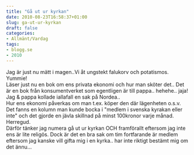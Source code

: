 ```yaml
---
title: "Gå ut ur kyrkan"
date: 2010-08-23T16:58:37+01:00
slug: ga-ut-ur-kyrkan
draft: false
categories:
- Allmänt/Vardag
tags:
- blogg.se
- 2010
---
```

Jag är just nu mätt i magen..Vi åt ungstekt falukorv och potatismos. Yummie!  
Läser just nu en bok om ens privata ekonomi och hur man sköter det.. Det är en bok från konsumentverket som egentligen är till pappa.. hehehe.. jaja! Jag & pappa kollade iallafall en sak på Nordea..  
Hur ens ekonomi påverkas om man t.ex. köper den där lägenheten o.s.v.  
Det fanns en kolumn man kunde bocka i "medlem i svenska kyrakan eller inte" och det gjorde en jävla skillnad på minst 100kronor varje månad. Herregud.  
Därför tänker jag numera gå ut ur kyrkan OCH framförallt eftersom jag inte ens är lite religös. Dock är det en bra sak om tim fortfarande är medlem eftersom jag kanske vill gifta mig i en kyrka.. har inte riktigt bestämt mig om det ännu...